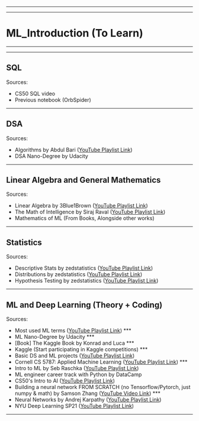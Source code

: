 ------------------------------------
-----------------------------------
# ML_Introduction (To Learn)
-----------------------------------

-----------------------------------------------
## SQL

Sources:
  - CS50 SQL video
  - Previous notebook (OrbSpider)

---------------------------------------------
## DSA

Sources:
  - Algorithms by Abdul Bari ([YouTube Playlist Link](https://www.youtube.com/playlist?list=PLDN4rrl48XKpZkf03iYFl-O29szjTrs_O))
  - DSA Nano-Degree by Udacity

----------------------------------------------
## Linear Algebra and General Mathematics

Sources: 
  - Linear Algebra by 3Blue1Brown ([YouTube Playlist Link](https://www.youtube.com/playlist?list=PLZHQObOWTQDPD3MizzM2xVFitgF8hE_ab))
 - The Math of Intelligence by Siraj Raval ([YouTube Playlist Link](https://www.youtube.com/playlist?list=PL2-dafEMk2A7mu0bSksCGMJEmeddU_H4D))
  - Mathematics of ML (From Books, Alongside other works)
--------------------------------------------
## Statistics

Sources:
  - Descriptive Stats by zedstatistics ([YouTube Playlist Link](https://www.youtube.com/playlist?list=PLTNMv857s9WVStKLco6ZBOsfSGXzJ1L0f))
  - Distributions by zedstatistics ([YouTube Playlist Link](https://www.youtube.com/playlist?list=PLTNMv857s9WVzutwxaMb0YZKW7hoveGLS))
  - Hypothesis Testing by zedstatistics ([YouTube Playlist Link](https://www.youtube.com/playlist?list=PLTNMv857s9WXg9tRi7wHU9cMgL1x140dO))

-------------------------------------------
## ML and Deep Learning (Theory + Coding)

Sources:
  - Most used ML terms ([YouTube Playlist Link](https://www.youtube.com/playlist?list=PLO4GrDnQanVe6F6MRJg_KO7JEoH-ukFzY)) ***
  - ML Nano-Degree by Udacity ***
  - [Book] The Kaggle Book by Konrad and Luca ***
  - Kaggle (Start participating in Kaggle competitions) ***
  - Basic DS and ML projects ([YouTube Playlist Link](https://www.youtube.com/playlist?list=PLeo1K3hjS3ut2o1ay5Dqh-r1kq6ZU8W0M))
  - Cornell CS 5787: Applied Machine Learning ([YouTube Playlist Link](https://www.youtube.com/playlist?list=PL2UML_KCiC0UlY7iCQDSiGDMovaupqc83)) ***
  - Intro to ML by Seb Raschka ([YouTube Playlist Link](https://www.youtube.com/playlist?list=PLTKMiZHVd_2KyGirGEvKlniaWeLOHhUF3))
  - ML engineer career track with Python by DataCamp
  - CS50's Intro to AI ([YouTube Playlist Link](https://www.youtube.com/playlist?list=PLhQjrBD2T382Nz7z1AEXmioc27axa19Kv))
  - Building a neural network FROM SCRATCH (no Tensorflow/Pytorch, just numpy & math) by Samson Zhang ([YouTube Video Link](https://www.youtube.com/watch?v=w8yWXqWQYmU&list=PLYBHx8mJnnEOiX-9P_F3A9Lw2Iwtz1BuG)) ***
  - Neural Networks by Andrej Karpathy ([YouTube Playlist Link](https://www.youtube.com/playlist?list=PLAqhIrjkxbuWI23v9cThsA9GvCAUhRvKZ))
  - NYU Deep Learning SP21 ([YouTube Playlist Link](https://www.youtube.com/playlist?list=PLLHTzKZzVU9e6xUfG10TkTWApKSZCzuBI))
---------------------------------------------
